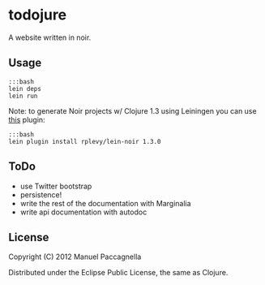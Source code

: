 # todojure

A website written in noir. 

## Usage

    :::bash
    lein deps
    lein run

Note: to generate Noir projects w/ Clojure 1.3 using Leiningen you can use [this](http://clojars.org/rplevy/lein-noir) plugin:

    :::bash
    lein plugin install rplevy/lein-noir 1.3.0

## ToDo
- use Twitter bootstrap
- persistence!
- write the rest of the documentation with Marginalia
- write api documentation with autodoc

## License

Copyright (C) 2012 Manuel Paccagnella

Distributed under the Eclipse Public License, the same as Clojure.

